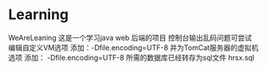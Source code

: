 # Learning
WeAreLeaning
这是一个学习java web 后端的项目
控制台输出乱码问题可尝试 编辑自定义VM选项
添加：-Dfile.encoding=UTF-8
并为TomCat服务器的虚拟机选项
添加： -Dfile.encoding=UTF-8
所需的数据库已经转存为sql文件
  hrsx.sql 
